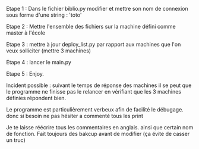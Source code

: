 Etape 1 : Dans le fichier biblio.py modifier et mettre son nom de connexion sous forme d'une string : 'toto'

Etape 2 : Mettre l'ensemble des fichiers sur la machine défini comme master à l'école

Etape 3 : mettre à jour deploy_list.py par rapport aux machines que l'on veux solliciter (mettre 3 machines)

Etape 4 : lancer le main.py 

Etape 5 : Enjoy.


Incident possible : suivant le temps de réponse des machines il se peut que le programme ne finisse pas
le relancer en vérifiant que les 3 machines définies répondent bien.

Le programme est particulièrement verbeux afin de facilité le débugage.
donc si besoin ne pas hésiter a commenté tous les print

Je te laisse réécrire tous les commentaires en anglais. ainsi que certain nom de fonction.
Fait toujours des bakcup avant de modifier (ça évite de casser un truc)